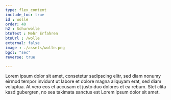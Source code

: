 ```yaml
---
type: flex_content
include_toc: true
id : wolle
order: 40
h2 : Schurwolle
btnText : Mehr Erfahren
btnUrl : /wolle
external: false
image : ./assets/wolle.png
bgcl: "sec"
reverse: true

---
```

Lorem ipsum dolor sit amet, consetetur sadipscing elitr, sed diam nonumy eirmod tempor invidunt ut labore et dolore magna aliquyam erat, sed diam voluptua. At vero eos et accusam et justo duo dolores et ea rebum. Stet clita kasd gubergren, no sea takimata sanctus est Lorem ipsum dolor sit amet.
